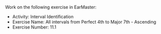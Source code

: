 Work on the following exercise in EarMaster:
- Activity: Interval Identification
- Exercise Name: All intervals from Perfect 4th to Major 7th - Ascending
- Exercise Number: 11.1
